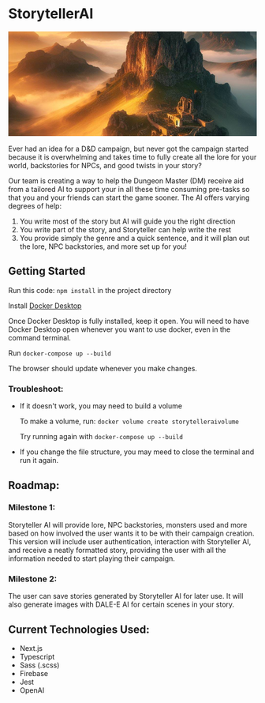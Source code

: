 # StorytellerAI
![Image Alt Text](public/readme/Intro_StorytellerAI.PNG)

Ever had an idea for a D&D campaign, but never got the campaign started because it is overwhelming and takes time to fully create all the lore for your world, backstories for NPCs, and good twists in your story?

Our team is creating a way to help the Dungeon Master (DM) receive aid from a tailored AI to support your in all these time consuming pre-tasks so that you and your friends can start the game sooner. The AI offers varying degrees of help: 

1. You write most of the story but AI will guide you the right direction
2. You write part of the story, and Storyteller can help write the rest
4. You provide simply the genre and a quick sentence, and it will plan out the lore, NPC backstories, and more set up for you!

## Getting Started

Run this code: ```npm install```  in the project directory

Install [Docker Desktop](https://docs.docker.com/get-docker/?_gl=1*628vpd*_ga*MTAzOTM5OTQ4Ni4xNzA5OTIwNTY5*_ga_XJWPQMJYHQ*MTcxMjkzOTY4Ny4xMy4xLjE3MTI5Mzk3MTEuMzYuMC4w)

Once Docker Desktop is fully installed, keep it open. You will need to have Docker Desktop open whenever you want to use docker, even in the command terminal.

Run ```docker-compose up --build```

The browser should update whenever you make changes.

### Troubleshoot:

- If it doesn't work, you may need to build a volume

  To make a volume, run: ```docker volume create storytelleraivolume```

  Try running again with ```docker-compose up --build```

- If you change the file structure, you may meed to close the terminal and run it again.

## Roadmap:

### Milestone 1:
Storyteller AI will provide lore, NPC backstories, monsters used and more based on how involved the user wants it to be with their campaign creation. This version will include user authentication, interaction with Storyteller AI, and receive a neatly formatted story, providing the user with all the information needed to start playing their campaign.

### Milestone 2: 
The user can save stories generated by Storyteller AI for later use. It will also generate images with DALE-E AI for certain scenes in your story.
	
	
## Current Technologies Used:

- Next.js
- Typescript
- Sass (.scss)
- Firebase
- Jest
- OpenAI
